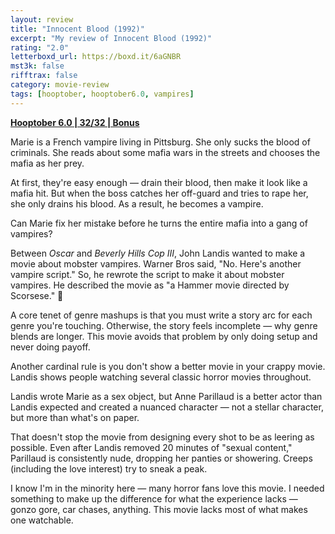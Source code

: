 ```yaml
---
layout: review
title: "Innocent Blood (1992)"
excerpt: "My review of Innocent Blood (1992)"
rating: "2.0"
letterboxd_url: https://boxd.it/6aGNBR
mst3k: false
rifftrax: false
category: movie-review
tags: [hooptober, hooptober6.0, vampires]
---
```


<b><a href="https://boxd.it/pPVYg/detail" target="_blank" rel="noopener">Hooptober 6.0 | 32/32 | Bonus</a></b>

Marie is a French vampire living in Pittsburg. She only sucks the blood of criminals. She reads about some mafia wars in the streets and chooses the mafia as her prey.

At first, they're easy enough — drain their blood, then make it look like a mafia hit. But when the boss catches her off-guard and tries to rape her, she only drains his blood. As a result, he becomes a vampire.

Can Marie fix her mistake before he turns the entire mafia into a gang of vampires?

Between <i>Oscar</i> and <i>Beverly Hills Cop III</i>, John Landis wanted to make a movie about mobster vampires. Warner Bros said, "No. Here's another vampire script." So, he rewrote the script to make it about mobster vampires. He described the movie as "a Hammer movie directed by Scorsese." 😬

A core tenet of genre mashups is that you must write a story arc for each genre you're touching. Otherwise, the story feels incomplete — why genre blends are longer. This movie avoids that problem by only doing setup and never doing payoff.

Another cardinal rule is you don't show a better movie in your crappy movie. Landis shows people watching several classic horror movies throughout.

Landis wrote Marie as a sex object, but Anne Parillaud is a better actor than Landis expected and created a nuanced character — not a stellar character, but more than what's on paper.

That doesn't stop the movie from designing every shot to be as leering as possible. Even after Landis removed 20 minutes of "sexual content," Parillaud is consistently nude, dropping her panties or showering. Creeps (including the love interest) try to sneak a peak.

I know I'm in the minority here — many horror fans love this movie. I needed something to make up the difference for what the experience lacks — gonzo gore, car chases, anything. This movie lacks most of what makes one watchable.
